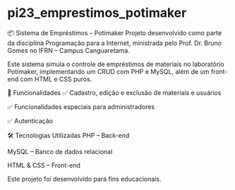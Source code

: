 # pi23_emprestimos_potimaker
📦 Sistema de Empréstimos – Potimaker
Projeto desenvolvido como parte da disciplina Programação para a Internet, ministrada pelo Prof. Dr. Bruno Gomes no IFRN – Campus Canguaretama.

Este sistema simula o controle de empréstimos de materiais no laboratório Potimaker, implementando um CRUD com PHP e MySQL, além de um front-end com HTML e CSS puros.

🚀 Funcionalidades
✅ Cadastro, edição e exclusão de materiais e usuários

✅ Funcionalidades especiais para administradores

✅ Autenticação

🛠️ Tecnologias Utilizadas
PHP – Back-end 

MySQL – Banco de dados relacional

HTML & CSS – Front-end

Este projeto foi desenvolvido para fins educacionais.
